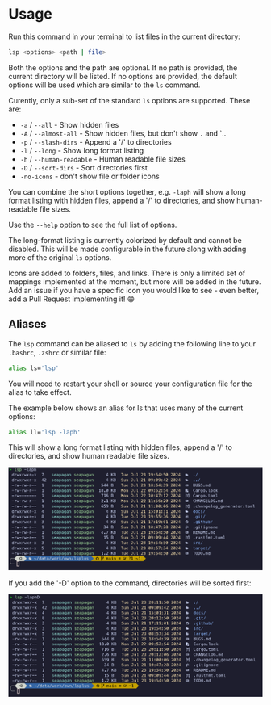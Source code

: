 # Usage

Run this command in your terminal to list files in the current directory:

```sh
lsp <options> <path | file>
```

Both the options and the path are optional. If no path is provided, the current
directory will be listed. If no options are provided, the default options will
be used which are similar to the `ls` command.

Curently, only a sub-set of the standard `ls` options are supported. These are:

- `-a` / `--all` - Show hidden files
- `-A` / `--almost-all` - Show hidden files, but don't show `.` and `..
- `-p` / `--slash-dirs` - Append a '/' to directories
- `-l` / `--long` - Show long format listing
- `-h` / `--human-readable` - Human readable file sizes
- `-D` / `--sort-dirs` - Sort directories first
- `-no-icons` - don't show file or folder icons

You can combine the short options together, e.g. `-laph` will show a long format
listing with hidden files, append a '/' to directories, and show human-readable
file sizes.

Use the `--help` option to see the full list of options.

The long-format listing is currently colorized by default and cannot be
disabled. This will be made configurable in the future along with adding more
of the original `ls` options.

Icons are added to folders, files, and links. There is only a limited set of
mappings implemented at the moment, but more will be added in the future. Add
an issue if you have a specific icon you would like to see - even better, add
a Pull Request implementing it! :grin: 

## Aliases

The `lsp` command can be aliased to `ls` by adding the following line to your
`.bashrc`, `.zshrc` or similar file:

```sh
alias ls='lsp'
```

You will need to restart your shell or source your configuration file for the
alias to take effect.

The example below shows an alias for ls that uses many of the current options:

```sh
alias ll='lsp -laph'
```

This will show a long format listing with hidden files, append a '/' to
directories, and show human readable file sizes.

![lsp output](./images/screenshot.png)

If you add the '-D' option to the command, directories will be sorted first:

![lsp output](./images/screenshot2.png)
